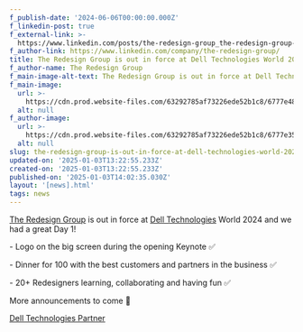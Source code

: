 ```yaml
---
f_publish-date: '2024-06-06T00:00:00.000Z'
f_linkedin-post: true
f_external-link: >-
  https://www.linkedin.com/posts/the-redesign-group_the-redesign-group-is-out-in-force-at-dell-activity-7198733557429645314-7obD?utm_source=share&utm_medium=member_desktop
f_author-link: https://www.linkedin.com/company/the-redesign-group/
title: The Redesign Group is out in force at Dell Technologies World 2024
f_author-name: The Redesign Group
f_main-image-alt-text: The Redesign Group is out in force at Dell Technologies World 2024
f_main-image:
  url: >-
    https://cdn.prod.website-files.com/63292785af73226ede52b1c8/6777e486fe6f426735316be2_Untitled-1.avif
  alt: null
f_author-image:
  url: >-
    https://cdn.prod.website-files.com/63292785af73226ede52b1c8/6777e35abab0ca2a01dd6496_the_redesign_group_logo.avif
  alt: null
slug: the-redesign-group-is-out-in-force-at-dell-technologies-world-2024
updated-on: '2025-01-03T13:22:55.233Z'
created-on: '2025-01-03T13:22:55.233Z'
published-on: '2025-01-03T14:02:35.030Z'
layout: '[news].html'
tags: news
---
```


[The Redesign Group](https://www.linkedin.com/company/the-redesign-group/) is out in force at [Dell Technologies](https://www.linkedin.com/company/delltechnologies/) World 2024 and we had a great Day 1!

\- Logo on the big screen during the opening Keynote ✅

\- Dinner for 100 with the best customers and partners in the business ✅

\- 20+ Redesigners learning, collaborating and having fun ✅

More announcements to come 👀

‍[Dell Technologies Partner](https://www.linkedin.com/company/dell-tech-partner/)
